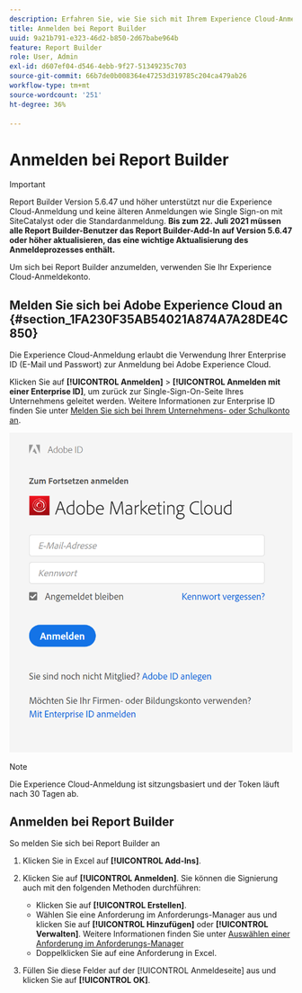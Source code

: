 ```yaml
---
description: Erfahren Sie, wie Sie sich mit Ihrem Experience Cloud-Anmeldekonto bei Report Builder anmelden.
title: Anmelden bei Report Builder
uuid: 9a21b791-e323-46d2-b850-2d67babe964b
feature: Report Builder
role: User, Admin
exl-id: d607ef04-d546-4ebb-9f27-51349235c703
source-git-commit: 66b7de0b008364e47253d319785c204ca479ab26
workflow-type: tm+mt
source-wordcount: '251'
ht-degree: 36%

---
```


# Anmelden bei Report Builder

>[!IMPORTANT]
>
>Report Builder Version 5.6.47 und höher unterstützt nur die Experience Cloud-Anmeldung und keine älteren Anmeldungen wie Single Sign-on mit SiteCatalyst oder die Standardanmeldung. **Bis zum 22. Juli 2021 müssen alle Report Builder-Benutzer das Report Builder-Add-In auf Version 5.6.47 oder höher aktualisieren, das eine wichtige Aktualisierung des Anmeldeprozesses enthält.**

Um sich bei Report Builder anzumelden, verwenden Sie Ihr Experience Cloud-Anmeldekonto.

## Melden Sie sich bei Adobe Experience Cloud an {#section_1FA230F35AB54021A874A7A28DE4C850}

Die Experience Cloud-Anmeldung erlaubt die Verwendung Ihrer Enterprise ID (E-Mail und Passwort) zur Anmeldung bei Adobe Experience Cloud.

Klicken Sie auf **[!UICONTROL Anmelden]** > **[!UICONTROL Anmelden mit einer Enterprise ID]**, um zurück zur Single-Sign-On-Seite Ihres Unternehmens geleitet werden. Weitere Informationen zur Enterprise ID finden Sie unter [Melden Sie sich bei Ihrem Unternehmens- oder Schulkonto an](https://helpx.adobe.com/de/enterprise/kb/enterprise-id-faq.html#whatis).

![Screenshot mit Adobe Experience Cloud-Anmeldefenster mit Optionen zur Anmeldung mit oder ohne Adobe ID](assets/adobe_id_login.png)

>[!NOTE]
>
>Die Experience Cloud-Anmeldung ist sitzungsbasiert und der Token läuft nach 30 Tagen ab.

## Anmelden bei Report Builder

So melden Sie sich bei Report Builder an

1. Klicken Sie in Excel auf **[!UICONTROL Add-Ins]**.
1. Klicken Sie auf **[!UICONTROL Anmelden]**. Sie können die Signierung auch mit den folgenden Methoden durchführen:

   * Klicken Sie auf **[!UICONTROL Erstellen]**.
   * Wählen Sie eine Anforderung im Anforderungs-Manager aus und klicken Sie auf **[!UICONTROL Hinzufügen]** oder **[!UICONTROL Verwalten]**. Weitere Informationen finden Sie unter [Auswählen einer Anforderung im Anforderungs-Manager](/help/analyze/report-builder/manage-requests/r-arb-manage-requests.md)
   * Doppelklicken Sie auf eine Anforderung in Excel.

1. Füllen Sie diese Felder auf der [!UICONTROL Anmeldeseite] aus und klicken Sie auf **[!UICONTROL OK]**.
